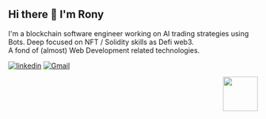## Hi there :wave: I'm Rony

I'm a blockchain software engineer working on AI trading strategies using Bots. Deep focused on NFT / Solidity skills as Defi web3.  
A fond of (almost) Web Development related technologies. 

[![linkedin](https://img.shields.io/badge/-@ronylucca-0c77c2?style=flat-square&amp;labelColor=0077B5&amp;logo=LinkedIn&amp;link=https://www.linkedin.com/in/ronylucca/)](https://www.linkedin.com/in/ronylucca/)
[![Gmail](https://img.shields.io/badge/-ronylucca-c14438?style=flat-square&logo=Gmail&logoColor=white)](mailto:ronylucca@gmail.com)

<img align="right" src="https://github.githubassets.com/images/mona-whisper.gif" width="70"/>
<!--
## About me

- :briefcase: I'm currently working at [DOCAPOSTE](https://www.docaposte.com/)
- :school: Also a student of [TELECOM Nancy](http://telecomnancy.univ-lorraine.fr/en)
- :mega: I'm an occasionnal speaker and / or volunteer on events on tech
- :computer: Always interested in learning new things, programming is my passion before my being my job !
- :telescope: Currently working on [MqttTopicBuilder](https://github.com/pBouillon/MqttTopicBuilder)
- 🔭 I’m currently working on ...
- 🌱 I’m currently learning ...
- 👯 I’m looking to collaborate on ...
- 🤔 I’m looking for help with ...
- 💬 Ask me about ...
- 📫 How to reach me: ...
- 😄 Pronouns: ...
- ⚡ Fun fact: ...
-->


### 📫[ Get in touch!](https://www.linkedin.com/in/ronylucca/)

